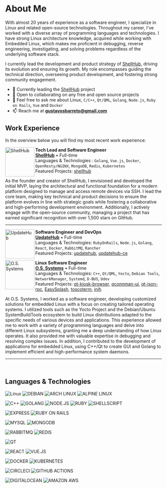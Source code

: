 # About Me

With almost 20 years of experience as a software engineer, I specialize in Linux and related open-source technologies.
Throughout my career, I've worked with a diverse array of programming languages and technologies. I have strong Linux architecture knowledge, acquired while working with Embedded Linux, which makes me proficient in debugging, reverse engineering, investigating, and solving problems regardless of the underlying software stack.

I currently lead the development and product strategy of [ShellHub](https://shellhub.io), driving its evolution and ensuring its growth. My role encompasses guiding the technical direction, overseeing product development, and fostering strong community engagement.

- 🔭 Currently leading the [ShellHub](https://github.com/shellhub-io/shellhub) project
- 👯 Open to collaborating on any free and open source projects
- 💬 Feel free to ask me about Linux, `C/C++`, `Qt/QML`, `Golang`, `Node.js`, `Ruby on Rails`, `Vue` and `Docker`
- 📫 Reach me at **gustavosbarreto@gmail.com**

## Work Experience
In the overview below you will find my most recent work experience:

[<img align="left" height="94px" width="94px" alt="ShellHub" src="https://user-images.githubusercontent.com/86747/118304863-9796e780-b4bd-11eb-81c6-4d2edd789b91.png"/>](https://shellhub.io)

**Tech Lead and Software Engineer** \
[**ShellHub**](https://shellhub.io/) • Full-time \
Languages & Technologies
: `Golang`, `Vue.js`, `Docker`, `OpenResty/NGINX`, `MongoDB`, `Redis`, `Kubernetes` \
Featured Projects: [shellhub](https://github.com/shellhub-io/shellhub)
<br/>

As the founder and creator of ShellHub, I envisioned and developed the initial MVP, laying the architectural and functional foundation for a modern platform designed to manage and access remote devices via SSH. I lead the core team, making key technical and product decisions to ensure the platform evolves in line with strategic goals while fostering a collaborative and high-performing development environment. Additionally, I actively engage with the open-source community, managing a project that has earned significant recognition with over 1,500 stars on GitHub.

---

[<img align="left" height="94px" width="94px" alt="UpdateHub" src="https://user-images.githubusercontent.com/86747/118305061-dc228300-b4bd-11eb-8f93-ffdf938e9b5d.png"/>](https://updatehub.io)

**Software Engineer and DevOps** \
[**UpdateHub**](https://updatehub.io) • Full-time \
Languages & Technologies: `RubyOnRails`, `Node.js`, `Golang`, `React`, `Docker`, `RabbitMQ`, `Rancher` \
Featured Projects: [updatehub](https://github.com/updatehub/updatehub/tree/v1), [updatehub-ce](https://github.com/updatehub/updatehub-ce)
<br/>

[<img align="left" height="94px" width="94px" alt="O.S. Systems" src="https://user-images.githubusercontent.com/86747/118305218-07a56d80-b4be-11eb-929b-037eaff284b9.png"/>](https://ossystems.com.br)

**Linux Software Engineer** \
[**O.S. Systems**](https://ossystems.com.br) • Full-time \
Languages & Technologies: `C++`, `Qt/QML`, `Yocto`, `Debian Tools`, `NetworkManager`, `Systemd`, `D-BUS`, `Udev` \
Featured Projects: [qt-kiosk-browser](https://github.com/OSSystems/qt-kiosk-browser), [qconnman-ui](https://github.com/OSSystems/qconnman-ui), [qt-json-rpc](https://github.com/OSSystems/qt-json-rpc), [EasySplash](https://github.com/OSSystems/EasySplash/), [toscoterm](https://github.com/OSSystems/toscoterm), [inih](https://github.com/OSSystems/inih)
<br/>

At O.S. Systems, I worked as a software engineer, developing customized solutions for embedded Linux with a focus on creating tailored operating systems. I utilized tools such as the Yocto Project and the Debian/Ubuntu SystemBuildTools ecosystem to build Linux distributions adapted to the specific needs of various devices and applications. This experience allowed me to work with a variety of programming languages and delve into different Linux subsystems, granting me a deep understanding of how Linux operates. It also provided me with valuable expertise in debugging and resolving complex issues.
In addition, I contributed to the development of applications for embedded Linux, using C++/Qt to create GUI and Golang to implement efficient and high-performance system daemons.

---

<br/>

## Languages & Technologies

![Linux](https://img.shields.io/static/v1?label=%20&message=Linux&color=FCC624&logoColor=black&style=flat-square&logo=linux)
![DEBIAN](https://img.shields.io/static/v1?label=%20&message=Debian&color=A81D33&logoColor=white&style=flat-square&logo=debian)
![ARCH LINUX](https://img.shields.io/static/v1?label=%20&message=Arch%20Linux&color=1793D1&logoColor=white&style=flat-square&logo=arch%20linux)
![ALPINE LINUX](https://img.shields.io/static/v1?label=%20&message=Alpine%20Linux&color=0D597F&logoColor=white&flat-square&logo=alpine%20linux)


![C++](https://img.shields.io/static/v1?label=%20&message=C%2B%2B&color=00599C&logoColor=white&style=flat-square&logo=c%2B%2B)
![GOLANG](https://img.shields.io/static/v1?label=%20&message=Golang&color=00ADD8&logoColor=white&style=fflat-square&logo=go)
![NODE.JS](https://img.shields.io/static/v1?label=%20&message=Node.js&color=339933&logoColor=white&style=fflat-square&logo=node.js)
![RUBY](https://img.shields.io/static/v1?label=%20&message=Ruby&color=CC342D&logoColor=white&style=flat-square&logo=ruby)
![SHELLSCRIPT](https://img.shields.io/static/v1?label=%20&message=Shellscript&color=2B3539&logoColor=white&style=flat-square&logo=gnu%20bash)

![EXPRESS](https://img.shields.io/static/v1?label=%20&message=Express&color=000000&logoColor=white&style=flat-square&logo=express)
![RUBY ON RAILS](https://img.shields.io/static/v1?label=%20&message=RubyOnRails&color=CC0000&logoColor=white&style=flat-square&logo=ruby%20on%20rails)

![MYSQL](https://img.shields.io/static/v1?label=%20&message=MySQL&color=4479A1&logoColor=white&style=flat-square&logo=mysql)
![MONGODB](https://img.shields.io/static/v1?label=%20&message=MongoDB&color=47A248&logoColor=white&style=flat-square&logo=mongodb)

![RABBITMQ](https://img.shields.io/static/v1?label=%20&message=RabbitMQ&color=FF6600&logoColor=white&style=flat-square&logo=rabbitmq)
![REDIS](https://img.shields.io/static/v1?label=%20&message=Redis&color=DC382D&logoColor=white&flat-square&logo=redis)

![QT](https://img.shields.io/static/v1?label=%20&message=Qt/QML&color=41CD52&logoColor=white&style=flat-square&logo=qt)

![REACT](https://img.shields.io/static/v1?label=%20&message=React&color=61DAFB&logoColor=black&style=flat-square&logo=react)
![VUE.JS](https://img.shields.io/static/v1?label=%20&message=Vue.js&color=4FC08D&logoColor=white&style=flat-square&logo=vue.js)

![DOCKER](https://img.shields.io/static/v1?label=%20&message=Docker&color=2496ED&logoColor=white&style=flat-square&logo=docker)
![KUBERNETES](https://img.shields.io/static/v1?label=%20&message=Kubernetes&color=326CE5&logoColor=white&style=flat-square&logo=kubernetes)

![CIRCLECI](https://img.shields.io/static/v1?label=%20&message=CircleCI&color=343434&logoColor=white&style=flat-square&logo=circleci)
![GITHUB ACTIONS](https://img.shields.io/static/v1?label=%20&message=GitHub%20Actions&color=2088FF&logoColor=white&style=flat-square&logo=github%20actions)

![DIGITALOCEAN](https://img.shields.io/static/v1?label=%20&message=DigitalOcean&color=0080FF&logoColor=white&style=flat-square&logo=digitalocean)
![AMAZON AWS](https://img.shields.io/static/v1?label=%20&message=Amazon%20AWS&color=232F3E&logoColor=white&style=flat-square&logo=amazon%20aws)
